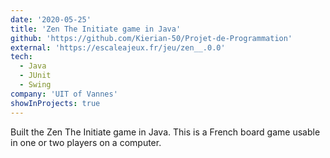 ```yaml
---
date: '2020-05-25'
title: 'Zen The Initiate game in Java'
github: 'https://github.com/Kierian-50/Projet-de-Programmation'
external: 'https://escaleajeux.fr/jeu/zen__.0.0'
tech:
  - Java
  - JUnit
  - Swing
company: 'UIT of Vannes'
showInProjects: true
---
```


Built the Zen The Initiate game in Java. This is a French board game usable in one or two players on a computer.
